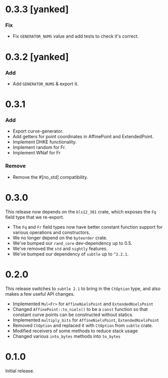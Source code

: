 # 0.3.3 [yanked]
### Fix
- Fix `GENERATOR_NUMS` value and add tests to check it's correct.

# 0.3.2 [yanked]
### Add
- Add `GENERATOR_NUMS` & export it.

# 0.3.1
### Add
- Export curve-generator.
- Add getters for point coordinates in AffinePoint and ExtendedPoint.
- Implement DHKE functionality.
- Implement random for Fr.
- Implement WNaf for Fr

### Remove
* Remove the #[no_std] compatibility.

# 0.3.0

This release now depends on the `bls12_381` crate, which exposes the `Fq` field type that we re-export.

* The `Fq` and `Fr` field types now have better constant function support for various operations and constructors.
* We no longer depend on the `byteorder` crate.
* We've bumped our `rand_core` dev-dependency up to 0.5.
* We've removed the `std` and `nightly` features.
* We've bumped our dependency of `subtle` up to `^2.2.1`.

# 0.2.0

This release switches to `subtle 2.1` to bring in the `CtOption` type, and also makes a few useful API changes.

* Implemented `Mul<Fr>` for `AffineNielsPoint` and `ExtendedNielsPoint`
* Changed `AffinePoint::to_niels()` to be a `const` function so that constant curve points can be constructed without statics.
* Implemented `multiply_bits` for `AffineNielsPoint`, `ExtendedNielsPoint`
* Removed `CtOption` and replaced it with `CtOption` from `subtle` crate.
* Modified receivers of some methods to reduce stack usage
* Changed various `into_bytes` methods into `to_bytes`

# 0.1.0

Initial release.
